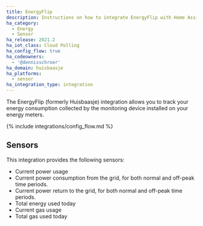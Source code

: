 ```yaml
---
title: EnergyFlip
description: Instructions on how to integrate EnergyFlip with Home Assistant.
ha_category:
  - Energy
  - Sensor
ha_release: 2021.2
ha_iot_class: Cloud Polling
ha_config_flow: true
ha_codeowners:
  - '@dennisschroer'
ha_domain: huisbaasje
ha_platforms:
  - sensor
ha_integration_type: integration
---
```


The EnergyFlip (formerly Huisbaasje) integration allows you to track your energy consumption collected
by the monitoring device installed on your energy meters.

{% include integrations/config_flow.md %}

## Sensors

This integration provides the following sensors:

- Current power usage
- Current power consumption from the grid, for both normal and off-peak time periods.
- Current power return to the grid, for both normal and off-peak time periods.
- Total energy used today
- Current gas usage
- Total gas used today
